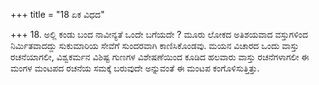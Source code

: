 +++
title = "18 ಏಕ ವಿಧದ"

+++
18. ಅಲ್ಲಿ ಕಂಡು ಬಂದ ನಾವೀನ್ಯತೆ ಒಂದೇ ಬಗೆಯದೇ ? ಮೂರು ಲೋಕದ ಅತಿಶಯವಾದ ವಸ್ತುಗಳಿಂದ ನಿರ್ಮಿತವಾದದ್ದು ಸುಕುಮಾರಿಯ ಸೇವೆಗೆ ಸುಂದರವಾಗಿ ಕಾಣಿಸಿಕೊಂಡವು. ಮಯನ ವಿಚಾರದ ಒಂದು ವಾಸ್ತು ರಚನೆಯಾಗಲೀ, ವಿಶ್ವಕರ್ಮನ ವಿಶಿಷ್ಟ ಗುಣಗಳ ವಿಶೇಷಣೆಯಿಂದ ಕೂಡಿದ ಹಲವಾರು ವಾಸ್ತು ರಚನೆಗಳಾಗಲೀ ಈ ಮಂಗಳ ಮಂಟಪದ ರಚನೆಯ ಸಮಕ್ಕೆ ಬರುವುದೇ ಅನ್ನುವಂತೆ ಈ ಮಂಟಪ ಕಂಗೊಳಿಸುತ್ತಿತ್ತು.